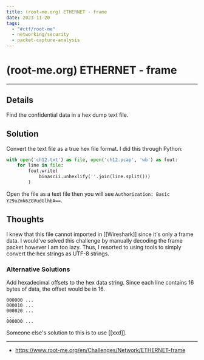 ```yaml
---
title: (root-me.org) ETHERNET - frame
date: 2023-11-20
tags:
  - "#ctf/root-me"
  - networking/security
  - packet-capture-analysis
---
```


# (root-me.org) ETHERNET - frame

---

## Details

Find the confidential data in a hex dump text file.

## Solution

Convert the text file as a true hex file format. I did this through Python:

```python
with open('ch12.txt') as file, open('ch12.pcap', 'wb') as fout:
	for line in file:
		fout.write(
			binascii.unhexlify(''.join(line.split()))
		)
```

Open the file as a text file then you will see `Authorization: Basic Y29uZmk6ZGVudGlhbA==`.

## Thoughts

I knew that this file cannot imported in [[Wireshark]] since it's only a frame data. I would've solved this challenge by manually decoding the frame packet however I am too lazy. Thus, I resorted to using tools to simply convert the hex strings as UTF-8 strings.

### Alternative Solutions

Add hexadecimal offsets to the hex data string. Since each line contains 16 bytes of data, the offset would be in 16.

```
000000 ...
000010 ...
000020 ...
...
0000D0 ...
```

Someone else's solution to this is to use [[xxd]].

---

- https://www.root-me.org/en/Challenges/Network/ETHERNET-frame